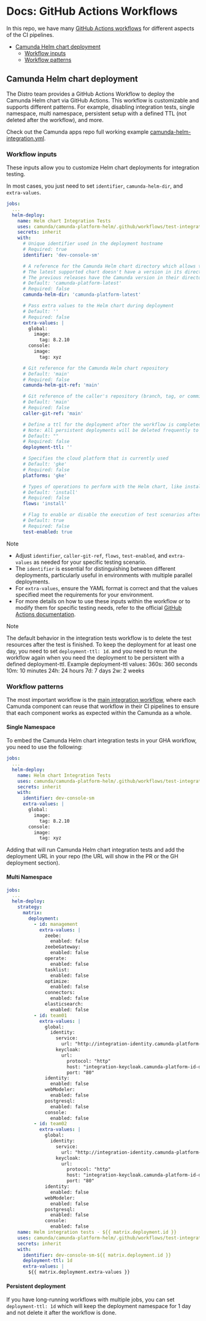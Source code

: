 # Docs: GitHub Actions Workflows

In this repo, we have many [GitHub Actions workflows](../.github/workflows) for different aspects
of the CI pipelines.

- [Camunda Helm chart deployment](#camunda-helm-chart-deployment)
  - [Workflow inputs](#workflow-inputs)
  - [Workflow patterns](#workflow-patterns)

## Camunda Helm chart deployment

The Distro team provides a GitHub Actions Workflow to deploy the Camunda Helm chart via GitHub Actions. This workflow is customizable and supports different patterns. For example, disabling integration tests, single namespace, multi namespace, persistent setup with a defined TTL (not deleted after the workflow), and more.

Check out the Camunda apps repo full working example [camunda-helm-integration.yml](https://github.com/camunda/camunda/blob/main/.github/workflows/camunda-helm-integration.yml).

### Workflow inputs

These inputs allow you to customize Helm chart deployments for integration testing.

In most cases, you just need to set `identifier`, `camunda-helm-dir`, and `extra-values`.

```yaml
jobs:
  ...
  helm-deploy:
    name: Helm chart Integration Tests
    uses: camunda/camunda-platform-helm/.github/workflows/test-integration-template.yaml@main
    secrets: inherit
    with:
      # Unique identifier used in the deployment hostname
      # Required: true
      identifier: 'dev-console-sm'

      # A reference for the Camunda Helm chart directory which allows to test unreleased chagnes from Git repo.
      # The latest supported chart doesn't have a version in its directory name like `camunda-platform`.
      # The previous releases have the Camunda version in their directory name e.g. `camunda-platform-8.4`.
      # Default: 'camunda-platform-latest'
      # Required: false
      camunda-helm-dir: 'camunda-platform-latest'

      # Pass extra values to the Helm chart during deployment
      # Default: ''
      # Required: false
      extra-values: |
        global:
          image:
            tag: 8.2.10
        console:
          image:
            tag: xyz

      # Git reference for the Camunda Helm chart repository 
      # Default: 'main'
      # Required: false
      camunda-helm-git-ref: 'main'

      # Git reference of the caller's repository (branch, tag, or commit SHA) that initiated the workflow
      # Default: 'main'
      # Required: false
      caller-git-ref: 'main'

      # Define a ttl for the deployment after the workflow is completed
      # Note: All persistent deployments will be deleted frequently to save costs
      # Default: ""
      # Required: false
      deployment-ttl: ''

      # Specifies the cloud platform that is currently used
      # Default: 'gke'
      # Required: false
      platforms: 'gke'

      # Types of operations to perform with the Helm chart, like install, upgrade
      # Default: 'install'
      # Required: false
      flows: 'install'

      # Flag to enable or disable the execution of test scenarios after Helm chart deployment
      # Default: true
      # Required: false
      test-enabled: true
```

> [!NOTE]
> - Adjust `identifier`, `caller-git-ref`, `flows`, `test-enabled`, and `extra-values` as needed for your specific testing scenario.
> - The `identifier` is essential for distinguishing between different deployments, particularly useful in environments with multiple parallel deployments.
> - For `extra-values`, ensure the YAML format is correct and that the values specified meet the requirements for your environment.
> - For more details on how to use these inputs within the workflow or to modify them for specific testing needs, refer to the official [GitHub Actions documentation](https://docs.github.com/en/actions).

> [!NOTE]
> The default behavior in the integration tests workflow is to delete the test resources 
> after the test is finished. To keep the deployment for at least one day, you need to set `deployment-ttl: 1d`.
> and you need to rerun the workflow again when you need the deployment to be persistent with a defined deployment-ttl.
Example deployment-ttl values:
360s: 360 seconds
10m: 10 minutes
24h: 24 hours
7d: 7 days
2w: 2 weeks


### Workflow patterns

The most important workflow is the [main integration workflow](../.github/workflows/test-integration-template.yaml),
where each Camunda component can reuse that workflow in their CI pipelines to ensure that
each component works as expected within the Camunda as a whole.

#### Single Namespace

To embed the Camunda Helm chart integration tests in your GHA workflow, you need to use
the following:

```yaml
jobs:
  ...
  helm-deploy:
    name: Helm chart Integration Tests
    uses: camunda/camunda-platform-helm/.github/workflows/test-integration-template.yaml@main
    secrets: inherit
    with:
      identifier: dev-console-sm
      extra-values: |
        global:
          image:
            tag: 8.2.10
        console:
          image:
            tag: xyz
```

Adding that will run Camunda Helm chart integration tests and add the deployment URL
in your repo (the URL will show in the PR or the GH deployment section).

#### Multi Namespace

```yaml
jobs:
  ...
  helm-deploy:
    strategy:
      matrix:
        deployment:
          - id: management
            extra-values: |
              zeebe:
                enabled: false
              zeebeGateway:
                enabled: false
              operate:
                enabled: false
              tasklist:
                enabled: false
              optimize:
                enabled: false
              connectors:
                enabled: false
              elasticsearch:
                enabled: false
          - id: team01
            extra-values: |
              global:
                identity:
                  service:
                    url: "http://integration-identity.camunda-platform-id-dev-console-sm-main.svc.cluster.local:80/identity"
                  keycloak:
                    url:
                      protocol: "http"
                      host: "integration-keycloak.camunda-platform-id-dev-console-sm-main.svc.cluster.local"
                      port: "80"
              identity:
                enabled: false
              webModeler:
                enabled: false
              postgresql:
                enabled: false
              console:
                enabled: false
          - id: team02
            extra-values: |
              global:
                identity:
                  service:
                    url: "http://integration-identity.camunda-platform-id-dev-console-sm-main.svc.cluster.local:80/identity"
                  keycloak:
                    url:
                      protocol: "http"
                      host: "integration-keycloak.camunda-platform-id-dev-console-sm-main.svc.cluster.local"
                      port: "80"
              identity:
                enabled: false
              webModeler:
                enabled: false
              postgresql:
                enabled: false
              console:
                enabled: false
    name: Helm integration tests - ${{ matrix.deployment.id }}
    uses: camunda/camunda-platform-helm/.github/workflows/test-integration-template.yaml@main
    secrets: inherit
    with:
      identifier: dev-console-sm-${{ matrix.deployment.id }}
      deployment-ttl: 1d
      extra-values: |
        ${{ matrix.deployment.extra-values }}
```

#### Persistent deployment

If you have long-running workflows with multiple jobs, you can set `deployment-ttl: 1d` which will keep the deployment namespace for 1 day and not delete it after the workflow is done.
